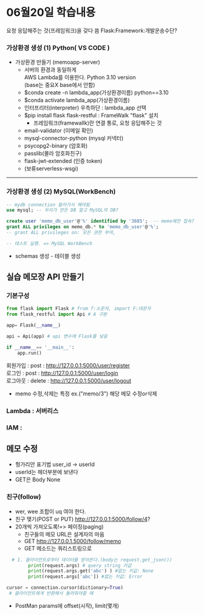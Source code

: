 # 06월20일 학습내용

요청 응답해주는 것(프레임워크)을 갖다 씀
Flask:Framework:개발운송수단?

### 가상환경 생성 (1) Python( VS CODE )
- 가상환경 만들기 (memoapp-server)
  - 서버의 환경과 동일하게  
        AWS Lambda를 이용한다. Python 3.10 version  
        (base는 중요X base에서 안함)
  - $conda create -n lambda_app(가상환경이름) python==3.10
  - $conda activate lambda_app(가상환경이름)
  - 인터프리터(interpreter) 우측하단 : lambda_app 선택
  - $pip install flask flask-restful : FrameWalk "flask" 설치  
    - 프레임워크(framewallk)란 연결 통로, 요청 응답해주는 것
  - email-validator (이메일 확인)
  - mysql-connector-python (mysql 커넥터)
  - psycopg2-binary (암호화)
  - passlib(몰라 암호화친구)
  - flask-jwt-extended (인증 token)
  - (보류serverless-wsgi)
---

### 가상환경 생성 (2) MySQL(WorkBench)
```sql
-- mydb connection 들어가서 해야됨
use mysql; -- 우리가 만든 DB 말고 MySQL의 DB?

create user 'memo_db_user'@'%' identified by '3885';  -- memo에만 접속?
grant ALL privileges on memo_db.* to 'memo_db_user'@'%';
-- grant ALL privileges on: 모든 권한 부여, 

-- 테스트 실행. => MySQL WorkBench
```
- schemas 생성 - 테이블 생성


## 실습 메모장 API 만들기
### 기본구성
```python
from flask import Flask # from f:소문자, import F:대문자
from flask_restful import Api # A 구분

app= Flask(__name__)

api = Api(app) # api 변수에 Flask를 넣음

if __name__== '__main__':
    app.run()
```
회원가입 : post : http://127.0.0.1:5000/user/register  
로그인 : post : http://127.0.0.1:5000/user/login  
로그아웃 : delete : http://127.0.0.1:5000/user/logout  

- memo 수정,삭제는 특정 ex.("memo/3") 해당 메모 수정or삭제  

### Lambda : 서버리스
### IAM : 

## 메모 수정
- 헝가리안 표기법 user_id -> userId  
- userId는 헤더부분에 보낸다  
- GET은 Body None  
### 친구(follow)
- wer, wee 조합이 uq 여야 한다.  
- 친구 맺기(POST or PUT) http://127.0.0.1:5000/follow/4?  
- 20개씩 가져오도록!=> 페이징(paging)
  - 친구들의 메모 URL은 설계자의 마음
  - GET http://127.0.0.1.5000/follow/memo
  - GET 메소드는 쿼리스트링으로 
```python
  # 1. 클라이언트로부터 데이터를 받아온다.(body는 request.get_json())
        print(request.args) # query string 키값
        print(request.args.get('abc') ) #없는 키값: None
        print(request.args['abc']) #없는 키값: Error

cursor = connection.cursor(dictionary=True)
 # 클라이언트에게 반환해서 돌려줘야할 때
```

- PostMan params에 offset(시작), limit(몇개)
